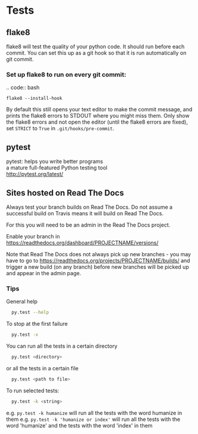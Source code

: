 # Tests

## flake8

flake8 will test the quality of your python code. It should run before 
each commit.
You can set this up as a git hook so that it is run automatically on 
git commit.

### Set up flake8 to run on every git commit:

.. code:: bash

    flake8 --install-hook

By default this still opens your text editor to make the commit message, and prints the flake8 errors to STDOUT where you might miss them. Only show the flake8 errors and not open the editor (until the flake8 errors are fixed), set ``STRICT`` to ``True`` in ``.git/hooks/pre-commit``.

## pytest

pytest: helps you write better programs  
a mature full-featured Python testing tool  
http://pytest.org/latest/  

## Sites hosted on Read The Docs

Always test your branch builds on Read The Docs. Do not assume a successful build on Travis means it will build on Read The Docs.

For this you will need to be an admin in the Read The Docs project.

Enable your branch in https://readthedocs.org/dashboard/PROJECTNAME/versions/

Note that Read The Docs does not always pick up new branches - you may have to go to 
https://readthedocs.org/projects/PROJECTNAME/builds/ and trigger a new build (on any branch) before new branches will 
be picked up and appear in the admin page.

### Tips

General help

```bash
  py.test --help
```

To stop at the first failure

```bash
  py.test -x 
```

You can run all the tests in a certain directory

```bash
  py.test <directory>
```

or all the tests in a certain file

```bash
  py.test <path to file>
```

To run selected tests:

```bash
  py.test -k <string>
```
e.g. `py.test -k humanize` will run all the tests with the word humanize in them
e.g. `py.test -k 'humanize or index'` will run all the tests with the word 'humanize' and the tests with the word 'index' in them

